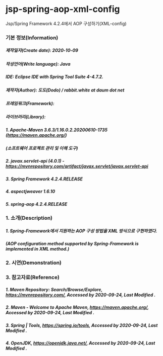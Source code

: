 # jsp-spring-aop-xml-config
Jsp/Spring Framework 4.2.4에서 AOP 구성하기(XML-config)

### 기본 정보(Information)
##### 제작일자(Create date): 2020-10-09
##### 작성언어(Write language): Java
##### IDE: Eclipse IDE with Spring Tool Suite 4-4.7.2.
##### 제작자(Author): 도도(Dodo) / rabbit.white at daum dot net
##### 프레임워크(Framework): 
##### 라이브러리(Library): 
##### 1. Apache-Maven 3.6.3/1.16.0.2.20200610-1735 (https://maven.apache.org/)
##### (소프트웨어 프로젝트 관리 및 이해 도구)
##### 2. javax.servlet-api (4.0.1) - https://mvnrepository.com/artifact/javax.servlet/javax.servlet-api
##### 3. Spring Framework 4.2.4.RELEASE
##### 4. aspectjweaver 1.6.10
##### 5. spring-aop 4.2.4.RELEASE

### 1. 소개(Description)
##### 1. Spring-Framework에서 지원하는 AOP 구성 방법을 XML 방식으로 구현하였다.
##### (AOP configuration method supported by Spring-Framework is implemented in XML method.)

### 2. 시연(Demonstration)

### 3. 참고자료(Reference)
##### 1. Maven Repository: Search/Browse/Explore, https://mvnrepository.com/, Accessed by 2020-09-24, Last Modified .
##### 2. Maven - Welcome to Apache Maven, https://maven.apache.org/, Accessed by 2020-09-24, Last Modified .
##### 3. Spring | Tools, https://spring.io/tools, Accessed by 2020-09-24, Last Modified .
##### 4. OpenJDK, https://openjdk.java.net/, Accessed by 2020-09-24, Last Modified .
##### 
